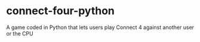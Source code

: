 # connect-four-python
A game coded in Python that lets users play Connect 4 against another user or the CPU
